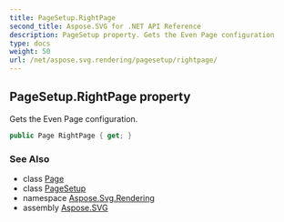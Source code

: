 ```yaml
---
title: PageSetup.RightPage
second_title: Aspose.SVG for .NET API Reference
description: PageSetup property. Gets the Even Page configuration
type: docs
weight: 50
url: /net/aspose.svg.rendering/pagesetup/rightpage/
---
```

## PageSetup.RightPage property

Gets the Even Page configuration.

```csharp
public Page RightPage { get; }
```

### See Also

* class [Page](../../../aspose.svg.drawing/page/)
* class [PageSetup](../)
* namespace [Aspose.Svg.Rendering](../../../aspose.svg.rendering/)
* assembly [Aspose.SVG](../../../)
